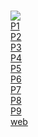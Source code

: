 # 
<html>
  <head>
    <meta charset="utf-8">
    <title>Mis Actividades</title>
    <link rel="stylesheet" href="estils.css">
    <meta lang="es-es">
  </head>
  <body>
  <img src="img/campo.jpg" >

  <div id="contenedor">
    <div class="pelota" id="pelota1"><a href="m2m8uf101_Fernandezs/index.html" id="p1">P1</a></div>
    <div class="pelota" id="pelota2"><a href="m2m8uf102_Fernandezs/index.html" id="p2">P2</a></div>
    <div class="pelota" id="pelota3"><a href="m2m8uf103_Fernandezs/index.html" id="p3">P3</a></div>
    <div class="pelota" id="pelota4"><a href="m2m8uf301_FernandezS/index.html" id="p4">P4</a></div>
    <div class="pelota" id="pelota5"><a href="m2m8uf302_FernandezS/index.html" id="p5">P5</a></div>
    <div class="pelota" id="pelota6"><a href="m2m8uf303_FernandezS/index.html" id="p6">P6</a></div>
    <div class="pelota" id="pelota7"><a href="m2m8uf305_FernandezS/index.html" id="p7">P7</a></div>
    <div class="pelota" id="pelota8"><a href="responsive/index.html" id="p8">P8</a></div>
    <div class="pelota" id="pelota9"><a href="Formulari/index.html" id="p9">P9</a></div>
    <div class="pelota" id="pelota10"><a href="web/index.html" id="p10">web</a></div>
  </div>





  </body>
</html>
